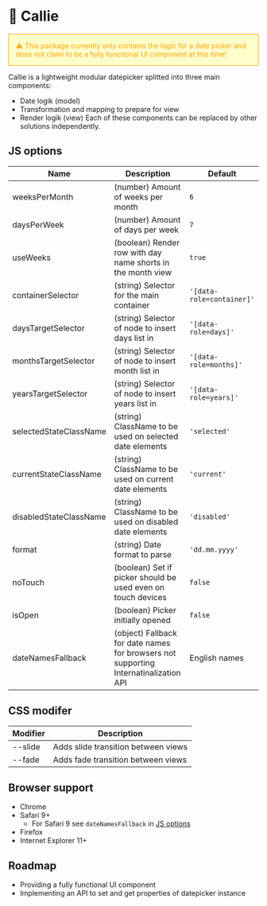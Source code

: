 # &#x1f4c5; Callie

<div style="padding: 1em; background-color: rgba(255,255,0,0.2); color: #ffa200; border: 1px solid currentcolor;">
  &#x26a0; This package currently only contains the logic for a date picker and does not claim to be a fully functional UI component at this time!
</div>

Callie is a lightweight modular datepicker splitted into three main components:
* Date logik (model)
* Transformation and mapping to prepare for view
* Render logik (view) Each of these components can be replaced by other solutions independently.

## JS options
| Name                   | Description                                                                           | Default                   |
|------------------------|---------------------------------------------------------------------------------------|---------------------------|
| weeksPerMonth          | (number) Amount of weeks per month                                                    | `6`                       |
| daysPerWeek            | (number) Amount of days per week                                                      | `7`                       |
| useWeeks               | (boolean) Render row with day name shorts in the month view                           | `true`                    |
| containerSelector      | (string) Selector for the main container                                              | `'[data-role=container]'` |
| daysTargetSelector     | (string) Selector of node to insert days list in                                      | `'[data-role=days]'`      |
| monthsTargetSelector   | (string) Selector of node to insert month list in                                     | `'[data-role=months]'`    |
| yearsTargetSelector    | (string) Selector of node to insert years list in                                     | `'[data-role=years]'`     |
| selectedStateClassName | (string) ClassName to be used on selected date elements                               | `'selected'`              |
| currentStateClassName  | (string) ClassName to be used on current date elements                                | `'current'`               |
| disabledStateClassName | (string) ClassName to be used on disabled date elements                               | `'disabled'`              |
| format                 | (string) Date format to parse                                                         | `'dd.mm.yyyy'`            |
| noTouch                | (boolean) Set if picker should be used even on touch devices                          | `false`                   |
| isOpen                 | (boolean) Picker initially opened                                                     | `false`                   |
| dateNamesFallback      | (object) Fallback for date names for browsers not supporting Internatinalization API  | English names             |

## CSS modifer
| Modifier | Description                         |
| -------- | ----------------------------------- |
| --slide  | Adds slide transition between views |
| --fade   | Adds fade transition between views  |

## Browser support
* Chrome
* Safari 9+
  * For Safari 9 see `dateNamesFallback` in [JS options](#js-options)
* Firefox
* Internet Explorer 11+

## Roadmap
* Providing a fully functional UI component
* Implementing an API to set and get properties of datepicker instance
